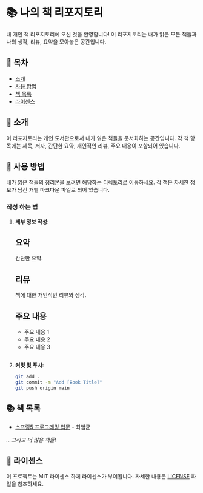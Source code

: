 # 📚 나의 책 리포지토리

내 개인 책 리포지토리에 오신 것을 환영합니다! 이 리포지토리는 내가 읽은 모든 책들과 나의 생각, 리뷰, 요약을 모아놓은 공간입니다. 

## 📝 목차
- [소개](#소개)
- [사용 방법](#사용-방법)
- [책 목록](#책-목록)
- [라이센스](#라이센스)

## 🌟 소개
이 리포지토리는 개인 도서관으로서 내가 읽은 책들을 문서화하는 공간입니다. 각 책 항목에는 제목, 저자, 간단한 요약, 개인적인 리뷰, 주요 내용이 포함되어 있습니다. 

## 📖 사용 방법
내가 읽은 책들의 정리본을 보려면 해당하는 디렉토리로 이동하세요. 각 책은 자세한 정보가 담긴 개별 마크다운 파일로 되어 있습니다.

### 작성 하는 법
1. **세부 정보 작성**: 
    ## 요약
    간단한 요약.

    ## 리뷰
    책에 대한 개인적인 리뷰와 생각.

    ## 주요 내용
    - 주요 내용 1
    - 주요 내용 2
    - 주요 내용 3
    ```

2. **커밋 및 푸시**:
    ```bash
    git add .
    git commit -m "Add [Book Title]"
    git push origin main
    ```

## 📚 책 목록

- [스프링5 프로그래밍 입문](books/the-great-gatsby.md) - 최범균

*...그리고 더 많은 책들!*

## 📄 라이센스
이 프로젝트는 MIT 라이센스 하에 라이센스가 부여됩니다. 자세한 내용은 [LICENSE](LICENSE) 파일을 참조하세요.
